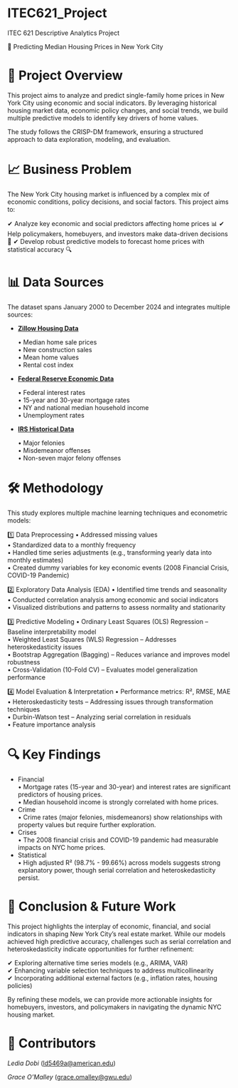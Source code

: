 # ITEC621_Project
ITEC 621 Descriptive Analytics Project

🏡 Predicting Median Housing Prices in New York City

# 📌 Project Overview

This project aims to analyze and predict single-family home prices in New York City using economic and social indicators. By leveraging historical housing market data, economic policy changes, and social trends, we build multiple predictive models to identify key drivers of home values.

The study follows the CRISP-DM framework, ensuring a structured approach to data exploration, modeling, and evaluation.

# 📈 Business Problem

The New York City housing market is influenced by a complex mix of economic conditions, policy decisions, and social factors. This project aims to:

✔ Analyze key economic and social predictors affecting home prices 📊
✔ Help policymakers, homebuyers, and investors make data-driven decisions 🏡
✔ Develop robust predictive models to forecast home prices with statistical accuracy 🔍

# 📊 Data Sources

The dataset spans January 2000 to December 2024 and integrates multiple sources:

- **[Zillow Housing Data](https://www.zillow.com/research/data/)**
  
  	•	Median home sale prices <br>
	•	New construction sales <br>
	•	Mean home values <br>
	•	Rental cost index <br>
 
- **[Federal Reserve Economic Data](https://fred.stlouisfed.org/)**

	•	Federal interest rates <br>
	•	15-year and 30-year mortgage rates <br>
	•	NY and national median household income <br>
	•	Unemployment rates <br>
 
- **[IRS Historical Data](https://www.irs.gov/statistics)**

	•	Major felonies <br>
	•	Misdemeanor offenses <br>
	•	Non-seven major felony offenses <br>

# 🛠️ Methodology

This study explores multiple machine learning techniques and econometric models:

1️⃣ Data Preprocessing
	•	Addressed missing values <br>
	•	Standardized data to a monthly frequency <br>
	•	Handled time series adjustments (e.g., transforming yearly data into monthly estimates) <br>
	•	Created dummy variables for key economic events (2008 Financial Crisis, COVID-19 Pandemic) <br>

2️⃣ Exploratory Data Analysis (EDA)
	•	Identified time trends and seasonality <br>
	•	Conducted correlation analysis among economic and social indicators <br>
	•	Visualized distributions and patterns to assess normality and stationarity <br>

3️⃣ Predictive Modeling
	•	Ordinary Least Squares (OLS) Regression – Baseline interpretability model <br>
	•	Weighted Least Squares (WLS) Regression – Addresses heteroskedasticity issues <br>
	•	Bootstrap Aggregation (Bagging) – Reduces variance and improves model robustness <br>
	•	Cross-Validation (10-Fold CV) – Evaluates model generalization performance <br>

4️⃣ Model Evaluation & Interpretation
	•	Performance metrics: R², RMSE, MAE <br>
	•	Heteroskedasticity tests – Addressing issues through transformation techniques <br>
	•	Durbin-Watson test – Analyzing serial correlation in residuals <br>
	•	Feature importance analysis <br>

# 🔍 Key Findings

- Financial <br>
	•	Mortgage rates (15-year and 30-year) and interest rates are significant predictors of housing prices. <br>
	•	Median household income is strongly correlated with home prices. <br>
- Crime <br>
	•	Crime rates (major felonies, misdemeanors) show relationships with property values but require further exploration. <br>
- Crises <br>
	•	The 2008 financial crisis and COVID-19 pandemic had measurable impacts on NYC home prices. <br>
- Statistical <br>
	•	High adjusted R² (98.7% - 99.66%) across models suggests strong explanatory power, though serial correlation and heteroskedasticity persist. <br>

# 📢 Conclusion & Future Work

This project highlights the interplay of economic, financial, and social indicators in shaping New York City’s real estate market. While our models achieved high predictive accuracy, challenges such as serial correlation and heteroskedasticity indicate opportunities for further refinement:

✔ Exploring alternative time series models (e.g., ARIMA, VAR) <br>
✔ Enhancing variable selection techniques to address multicollinearity <br>
✔ Incorporating additional external factors (e.g., inflation rates, housing policies) <br>

By refining these models, we can provide more actionable insights for homebuyers, investors, and policymakers in navigating the dynamic NYC housing market.

# 🚀 Contributors

*Ledia Dobi* ([ld5469a@american.edu](mailto:ld5469a@american.edu))

*Grace O’Malley* ([grace.omalley@gwu.edu](mailto:grace.omalley@gwu.edu))



